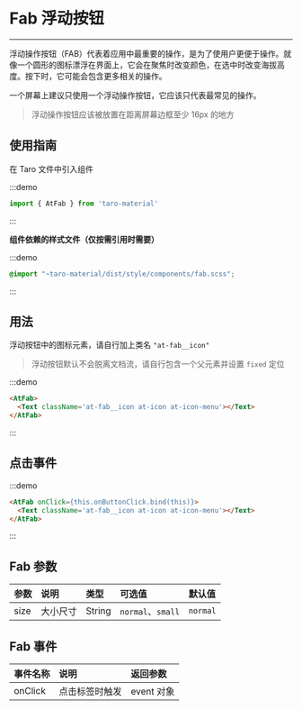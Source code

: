 # Fab 浮动按钮

---

浮动操作按钮（FAB）代表着应用中最重要的操作，是为了使用户更便于操作。就像一个圆形的图标漂浮在界面上，它会在聚焦时改变颜色，在选中时改变海拔高度。按下时，它可能会包含更多相关的操作。

一个屏幕上建议只使用一个浮动操作按钮，它应该只代表最常见的操作。

> 浮动操作按钮应该被放置在距离屏幕边框至少 16px 的地方

## 使用指南

在 Taro 文件中引入组件

:::demo
```js
import { AtFab } from 'taro-material'
```
:::

**组件依赖的样式文件（仅按需引用时需要）**

:::demo
```scss
@import "~taro-material/dist/style/components/fab.scss";
```
:::

## 用法

浮动按钮中的图标元素，请自行加上类名 `"at-fab__icon"`

> 浮动按钮默认不会脱离文档流，请自行包含一个父元素并设置 `fixed` 定位

:::demo
```html
<AtFab>
  <Text className='at-fab__icon at-icon at-icon-menu'></Text>
</AtFab>
```
:::

## 点击事件

:::demo
```html
<AtFab onClick={this.onButtonClick.bind(this)}>
  <Text className='at-fab__icon at-icon at-icon-menu'></Text>
</AtFab>
```
:::

## Fab 参数

| 参数     | 说明         | 类型    | 可选值        | 默认值 |
|:---------|:-------------|:--------|:--------------|:-------|
| size     | 大小尺寸     | String  | `normal`、`small` | `normal` |

## Fab 事件

| 事件名称 | 说明                               | 返回参数     |
|:---------|:-----------------------------------|:-------------|
| onClick  | 点击标签时触发 | event 对象 |

